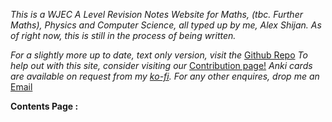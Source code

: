 *This is a WJEC A Level Revision Notes Website for Maths, (tbc. Further Maths), Physics and Computer Science, all typed up by me, Alex Shijan. As of right now, this is still in the process of being written.* 

*For a slightly more up to date, text only version, visit the* [Github Repo](https://github.com/alexgshijan/rev_notes/tree/main/Revision%20Notes) 
*To help out with this site, consider visiting our* [Contribution page!](https://donate.shijan.co.uk)
*Anki cards are available on request from my [ko-fi](https://ko-fi.com/c/ca30d02b84).*
*For any other enquires, drop me an* [Email](mailto:alex@shijan.co.uk)

**Contents Page :** 
```folder-index-content
```

